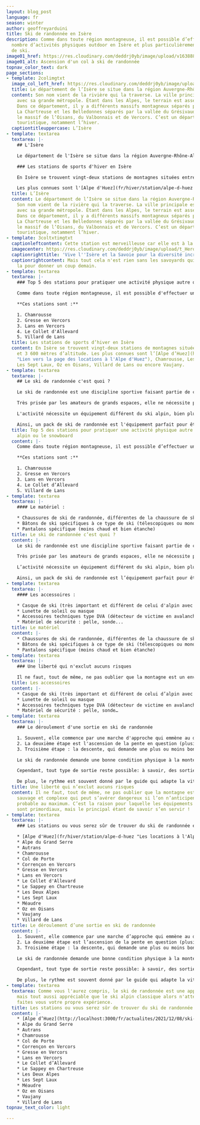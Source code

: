 ```yaml
---
layout: blog_post
language: fr
season: winter
author: geoffreyarduini
title: Ski de randonnée en Isère
description: Comme dans toute région montagneuse, il est possible d’effectuer un bon
  nombre d’activités physiques outdoor en Isère et plus particulièrement en station
  de ski.
image01_href: https://res.cloudinary.com/deddrj0yb/image/upload/v1638883533/website/winter/Ski-randonne-ascension_g8hj01.jpg
image01_alt: Ascension d'un col à ski de randonnée
topnav_color_text: dark
page_sections:
- template: 2colimgtxt
  image_col_left_href: https://res.cloudinary.com/deddrj0yb/image/upload/c_limit,g_center,h_800,w_800/c_fill,g_center,h_545,w_475/v1638883541/website/winter/Randonne-groupe-amis_otvbvl.jpg
  title: Le département de l’Isère se situe dans la région Auvergne-Rhône-Alpes.
  content: Son nom vient de la rivière qui la traverse. La ville principale est Grenoble
    avec sa grande métropole. Étant dans les Alpes, le terrain est assez montagneux.
    Dans ce département, il y a différents massifs montagneux séparés par des vallées.
    La Chartreuse et les Belledonnes séparés par la vallée du Grésivaudan mais aussi
    le massif de l’Oisans, du Valbonnais et de Vercors. C’est un département très
    touristique, notamment l’hiver.
  captiontitleuppercase: L’Isère
- template: textarea
  textarea: |-
    ## L'Isère

    Le département de l'Isère se situe dans la région Auvergne-Rhône-Alpes. Son nom vient de la rivière qui la traverse. La ville principale est Grenoble avec sa grande métropole. Étant dans les Alpes, le terrain est assez montagneux. Dans ce département, il y a différents massifs montagneux séparés par des vallées. La Chartreuse et les Belledonnes séparés par la vallée du Grésivaudan mais aussi le massif de l'Oisans, du Valbonnais et de Vercors. C'est un département très touristique, notamment l'hiver.

    ### Les stations de sports d'hiver en Isère

    En Isère se trouvent vingt-deux stations de montagnes situées entre 800 et 3 600 mètres d'altitude.

    Les plus connues sont l'[Alpe d'Huez](fr/hiver/station/alpe-d-huez "Lien vers la page des locations à l'Alpe d'Huez"), Chamrousse, Les Deux Alpes, Les Sept Laux, Oz en Oisans, Villard de Lans ou encore Vaujany.
  title: L’Isère
  content: Le département de l’Isère se situe dans la région Auvergne-Rhône-Alpes.
    Son nom vient de la rivière qui la traverse. La ville principale est Grenoble
    avec sa grande métropole. Étant dans les Alpes, le terrain est assez montagneux.
    Dans ce département, il y a différents massifs montagneux séparés par des vallées.
    La Chartreuse et les Belledonnes séparés par la vallée du Grésivaudan mais aussi
    le massif de l’Oisans, du Valbonnais et de Vercors. C’est un département très
    touristique, notamment l’hiver.
- template: 3coltxtimgtxt
  captionleftcontent: Cette station est merveilleuse car elle est à la parfaite altitude.
  imagecenter: https://res.cloudinary.com/deddrj0yb/image/upload/t_Hero_under_TopNav/v1638883541/website/winter/Ski-marche-groupe_snuwan.jpg
  captionrighttitle: 'Vive l''Isère et la Savoie pour la diversité incroyable de paysages. '
  captionrightcontent: Mais tout cela n'est rien sans les savoyards qui sont toujours
    la pour donner un coup demain.
- template: textarea
  textarea: |-
    ### Top 5 des stations pour pratiquer une activité physique autre que le ski alpin ou le snowboard

    Comme dans toute région montagneuse, il est possible d'effectuer un bon nombre d'activités physiques outdoor en Isère et plus particulièrement en station de ski. C'est pourquoi nous avons établi un top 5 des stations où vous pouvez faire le plus d'activités outdoor autre que le ski alpin et le snowboard comme des balades en raquette, du chien de traîneau, du ski de fond et encore bien d'autres activités.

    **Ces stations sont :**

    1. Chamrousse
    2. Gresse en Vercors
    3. Lans en Vercors
    4. Le Collet d'Allevard
    5. Villard de Lans
  title: Les stations de sports d’hiver en Isère
  content: En Isère se trouvent vingt-deux stations de montagnes situées entre 800
    et 3 600 mètres d’altitude. Les plus connues sont l’[Alpe d’Huez](http://localhost:3000/fr/actualites/2021/12/08/ski-de-randonnee-en-isere/fr/hiver/station/alpe-d-huez
    "Lien vers la page des locations à l'Alpe d'Huez"), Chamrousse, Les Deux Alpes,
    Les Sept Laux, Oz en Oisans, Villard de Lans ou encore Vaujany.
- template: textarea
  textarea: |-
    ## Le ski de randonnée c'est quoi ?

    Le ski de randonnée est une discipline sportive faisant partie de celle du ski. Elle se pratique sur des terrains enneigés en milieu le plus souvent sauvages.

    Très prisée par les amateurs de grands espaces, elle ne nécessite pas d'aménagements spécifiques aux domaines skiables comme la pratique du ski alpin classique. Elle peut être pratiquée pour le plaisir mais il existe aussi un grand nombre de compétitions comme, par exemple, la Pierra Menta, une de plus réputée.

    L'activité nécessite un équipement différent du ski alpin, bien plus adapté pour cette discipline : un package complet qui comprend plusieurs accessoires, équipement... etc.

    Ainsi, un pack de ski de randonnée est l'équipement parfait pour être bien équipé. L'utilisation d'un bon équipement rendra votre sortie optimale !
  title: Top 5 des stations pour pratiquer une activité physique autre que le ski
    alpin ou le snowboard
  content: |-
    Comme dans toute région montagneuse, il est possible d’effectuer un bon nombre d’activités physiques outdoor en Isère et plus particulièrement en station de ski. C’est pourquoi nous avons établi un top 5 des stations où vous pouvez faire le plus d’activités outdoor autre que le ski alpin et le snowboard comme des balades en raquette, du chien de traîneau, du ski de fond et encore bien d’autres activités.

    **Ces stations sont :**

    1. Chamrousse
    2. Gresse en Vercors
    3. Lans en Vercors
    4. Le Collet d’Allevard
    5. Villard de Lans
- template: textarea
  textarea: |-
    #### Le matériel :

    * Chaussures de ski de randonnée, différentes de la chaussure de ski alpin (elles sont bien plus souples au niveau de la cheville pour permettre le mouvement de flexion dont on nécessite pour pour monter les skis au pieds)
    * Bâtons de ski spécifiques à ce type de ski (télescopiques ou monobrins)
    * Pantalons spécifique (moins chaud et bien étanche)
  title: Le ski de randonnée c’est quoi ?
  content: |-
    Le ski de randonnée est une discipline sportive faisant partie de celle du ski. Elle se pratique sur des terrains enneigés en milieu le plus souvent sauvages.

    Très prisée par les amateurs de grands espaces, elle ne nécessite pas d’aménagements spécifiques aux domaines skiables comme la pratique du ski alpin classique. Elle peut être pratiquée pour le plaisir mais il existe aussi un grand nombre de compétitions comme, par exemple, la Pierra Menta, une de plus réputée.

    L’activité nécessite un équipement différent du ski alpin, bien plus adapté pour cette discipline : un package complet qui comprend plusieurs accessoires, équipement… etc.

    Ainsi, un pack de ski de randonnée est l’équipement parfait pour être bien équipé. L’utilisation d’un bon équipement rendra votre sortie optimale !
- template: textarea
  textarea: |-
    #### Les accessoires :

    * Casque de ski (très important et différent de celui d'alpin avec plus d'aérations et plus léger)
    * Lunette de soleil ou masque
    * Accessoires techniques type DVA (détecteur de victime en avalanche)
    * Matériel de sécurité : pelle, sonde...
  title: Le matériel
  content: |-
    * Chaussures de ski de randonnée, différentes de la chaussure de ski alpin (elles sont bien plus souples au niveau de la cheville pour permettre le mouvement de flexion dont on nécessite pour pour monter les skis au pieds)
    * Bâtons de ski spécifiques à ce type de ski (télescopiques ou monobrins)
    * Pantalons spécifique (moins chaud et bien étanche)
- template: textarea
  textarea: |-
    ### Une liberté qui n'exclut aucuns risques

    Il ne faut, tout de même, ne pas oublier que la montagne est un environnement sauvage et complexe qui peut s'avérer dangereux si l'on n'anticipent pas les risques probable au maximum. C'est la raison pour laquelle les équipements de sécurité sont primordiaux, mais le principal étant de savoir s'en servir !
  title: Les accessoires
  content: |-
    * Casque de ski (très important et différent de celui d’alpin avec plus d’aérations et plus léger)
    * Lunette de soleil ou masque
    * Accessoires techniques type DVA (détecteur de victime en avalanche)
    * Matériel de sécurité : pelle, sonde…
- template: textarea
  textarea: |-
    ### Le déroulement d'une sortie en ski de randonnée

    1. Souvent, elle commence par une marche d'approche qui emmène au départ de l'ascension où l'on peut ensuite chausser les skis.
    2. La deuxième étape est l'ascension de la pente en question (plusieurs techniques possibles, à savoir celle des conversions, une technique particulière qui permet de diminuer l'effort dans la pente en faisant un mouvement de rotation du ski bien particulier)
    3. Troisième étape : la descente, qui demande une plus ou moins bonne technique en fonction de l'environnement dans lequel on se trouve et des conditions du jour.

    Le ski de randonnée demande une bonne condition physique à la montée et une technique plutôt aguerrie pour la descente. Il nécessite aussi une bonne connaissance du terrain, de la météo en montagne pour y gérer les risques associés.

    Cependant, tout type de sortie reste possible: à savoir, des sorties tranquilles avec peu de dénivelé positif pour les moins initié et d'autres plus engagé pour les personnes plus aguerries en la matière.

    De plus, le rythme est souvent donné par le guide qui adapte la vitesse au niveau de groupe. Le but étant de pouvoir admirer le paysage en se sentant le mieux possible, avec une notion d'effort tout de même.
  title: Une liberté qui n’exclut aucuns risques
  content: Il ne faut, tout de même, ne pas oublier que la montagne est un environnement
    sauvage et complexe qui peut s’avérer dangereux si l’on n’anticipent pas les risques
    probable au maximum. C’est la raison pour laquelle les équipements de sécurité
    sont primordiaux, mais le principal étant de savoir s’en servir !
- template: textarea
  textarea: |-
    ### Les stations ou vous serez sûr de trouver du ski de randonnée encadré

    * [Alpe d'Huez](fr/hiver/station/alpe-d-huez "Les locations à l'Alpe d'Huez")
    * Alpe du Grand Serre
    * Autrans
    * Chamrousse
    * Col de Porte
    * Corrençon en Vercors
    * Gresse en Vercors
    * Lans en Vercors
    * Le Collet d'Allevard
    * Le Sappey en Chartreuse
    * Les Deux Alpes
    * Les Sept Laux
    * Méaudre
    * Oz en Oisans
    * Vaujany
    * Villard de Lans
  title: Le déroulement d’une sortie en ski de randonnée
  content: |-
    1. Souvent, elle commence par une marche d’approche qui emmène au départ de l’ascension où l’on peut ensuite chausser les skis.
    2. La deuxième étape est l’ascension de la pente en question (plusieurs techniques possibles, à savoir celle des conversions, une technique particulière qui permet de diminuer l’effort dans la pente en faisant un mouvement de rotation du ski bien particulier)
    3. Troisième étape : la descente, qui demande une plus ou moins bonne technique en fonction de l’environnement dans lequel on se trouve et des conditions du jour.

    Le ski de randonnée demande une bonne condition physique à la montée et une technique plutôt aguerrie pour la descente. Il nécessite aussi une bonne connaissance du terrain, de la météo en montagne pour y gérer les risques associés.

    Cependant, tout type de sortie reste possible: à savoir, des sorties tranquilles avec peu de dénivelé positif pour les moins initié et d’autres plus engagé pour les personnes plus aguerries en la matière.

    De plus, le rythme est souvent donné par le guide qui adapte la vitesse au niveau de groupe. Le but étant de pouvoir admirer le paysage en se sentant le mieux possible, avec une notion d’effort tout de même.
- template: textarea
  textarea: Comme vous l'aurez compris, le ski de randonnée est une approche différente
    mais tout aussi appréciable que le ski alpin classique alors n'attendez plus et
    faites vous votre propre expérience.
  title: Les stations ou vous serez sûr de trouver du ski de randonnée encadré
  content: |-
    * [Alpe d’Huez](http://localhost:3000/fr/actualites/2021/12/08/ski-de-randonnee-en-isere/fr/hiver/station/alpe-d-huez "Les locations à l'Alpe d'Huez")
    * Alpe du Grand Serre
    * Autrans
    * Chamrousse
    * Col de Porte
    * Corrençon en Vercors
    * Gresse en Vercors
    * Lans en Vercors
    * Le Collet d’Allevard
    * Le Sappey en Chartreuse
    * Les Deux Alpes
    * Les Sept Laux
    * Méaudre
    * Oz en Oisans
    * Vaujany
    * Villard de Lans
topnav_text_color: light

---
```

